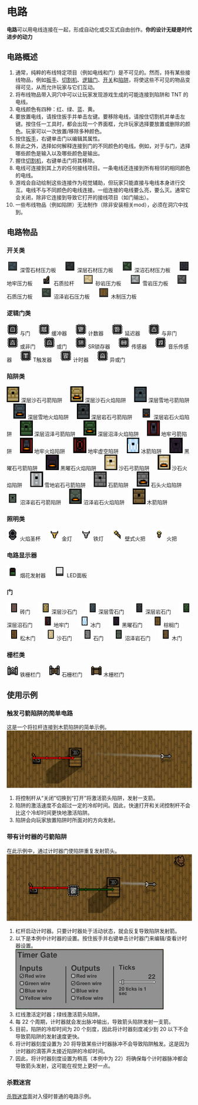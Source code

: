 # 电路
**电路**可以用电线连接在一起，形成自动化或交互式自由创作。**你的设计无疑是时代进步的动力**<br>

## 电路概述
1. 通常，纯粹的布线特定项目（例如电线和门）是不可见的。然而，持有某些接线物品，例如[扳手]()、[切割机]()、[逻辑门](#逻辑门类)、[开关](#开关类)和[陷阱](#陷阱类)，将使这些不可见的物品变得可见，从而允许玩家与它们互动。<br>
2. 将布线物品带入洞穴中可以让玩家发现游戏生成的可能连接到陷阱和 TNT 的电线。<br>
3. 电线颜色有四种：红、绿、蓝、黄。<br>
4. 要放置电线，请按住扳手并单击左键。要移除电线，请按住切割机并单击左键。按住任一工具时，都会出现一个界面框，允许玩家选择要放置或删除的颜色。玩家可以一次放置/移除多种颜色。<br>
5. 按住[扳手]()，右键单击门以编辑其属性。<br>
6. 除此之外，选择如何解释连接到门的不同颜色的电线。例如，对于与门，选择哪些颜色是输入以及哪些颜色是输出。<br>
7. 握住[切割机]()，右键单击门将其移除。<br>
8. 电线可连接到其上方的任何接线项目。一条电线还连接到所有相邻的相同颜色的电线。<br>
9. 游戏会自动绘制这些连接作为视觉辅助，但玩家只能直接与电线本身进行交互。电线不与不同颜色的电线连接。一组连接的电线要么亮，要么灭。通常它会关闭，除非它连接到导致它打开的接线项目（如门输出）。<br>
10. 一些布线物品（例如陷阱）无法制作（除非安装相关mod），必须在洞穴中找到。<br>

## 电路物品
### 开关类
![](*/../../../images/web/Deep_Snow_Stone_Pressure_Plate.png) 深雪石材压力板 &emsp; ![](*/../../../images/web/Deep_Stone_Pressure_Plate.png) 深层石材压力板 &emsp; ![](*/../../../images/web/Deep_Swamp_Stone_Pressure_Plate.png) 深沼石材压力板 &emsp; ![](*/../../../images/web/Dungeon_Pressure_Plate.png) 地牢压力板 &emsp; ![](*/../../../images/web/Rock_Lever.png) 石质拉杆 &emsp; ![](*/../../../images/web/Sandstone_Pressure_Plate.png) 砂岩压力板 &emsp; ![](*/../../../images/web/Snow_Stone_Pressure_Plate.png) 雪岩压力板 &emsp; ![](*/../../../images/web/Stone_Pressure_Plate.png) 石质压力板 &emsp; ![](*/../../../images/web/Swamp_Stone_Pressure_Plate.png) 沼泽岩石压力板 &emsp; ![](*/../../../images/web/Wood_Pressure_Plate.png) 木制压力板<br>  

### 逻辑门类
![](*/../../../images/web/AND_Gate.png) 与门 &emsp; ![](*/../../../images/web/Buffer_Gate.png) 缓冲器 &emsp; ![](*/../../../images/web/Counter_Gate.png) 计数器 &emsp; ![](*/../../../images/web/Delay_Gate.png) 延迟器 &emsp; ![](*/../../../images/web/NAND_Gate.png) 与非门 &emsp; ![](*/../../../images/web/NOR_Gate.png) 或非门 &emsp; ![](*/../../../images/web/OR_Gate.png) 或门 &emsp; ![](*/../../../images/web/SR_Latch_Gate.png) SR锁存器 &emsp; ![](*/../../../images/web/Sensor_Gate.png) 传感器 &emsp; ![](*/../../../images/web/Sound_Gate.png) 音乐传感器 &emsp; ![](*/../../../images/web/T_flip-flop_Gate.png) T触发器 &emsp; ![](*/../../../images/web/Timer_Gate.png) 计时器 &emsp; ![](*/../../../images/web/XOR_Gate.png) 异或门<br> 

### 陷阱类
![](*/../../../images/web/Deep_Sandstone_Arrow_Trap.png) 深层沙石弓箭陷阱 &emsp; ![](*/../../../images/web/Deep_Sandstone_Flame_Trap.png) 深层沙石火焰陷阱 &emsp; ![](*/../../../images/web/Deep_Snow_Stone_Arrow_Trap.png) 深层雪地弓箭陷阱 &emsp; ![](*/../../../images/web/Deep_Snow_Stone_Flame_Trap.png) 深层雪地火焰陷阱 &emsp; ![](*/../../../images/web/Deep_Stone_Arrow_Trap.png) 深层岩石弓箭陷阱 &emsp; ![](*/../../../images/web/Deep_Stone_Flame_Trap.png) 深层岩石火焰陷阱 &emsp; ![](*/../../../images/web/Deep_Swamp_Stone_Arrow_Trap.png) 深层沼泽弓箭陷阱 &emsp; ![](*/../../../images/web/Deep_Swamp_Stone_Flame_Trap.png) 深层沼泽火焰陷阱 &emsp; ![](*/../../../images/web/Dungeon_Arrow_Trap.png) 地牢弓箭陷阱 &emsp; ![](*/../../../images/web/Dungeon_Flame_Trap.png) 地牢火焰陷阱 &emsp; ![](*/../../../images/web/Dungeon_Void_Trap.png) 地牢虚空陷阱 &emsp; ![](*/../../../images/web/Ice_Arrow_Trap.png) 冰箭陷阱 &emsp; ![](*/../../../images/web/Obsidian_Arrow_Trap.png) 黑曜石弓箭陷阱 &emsp; ![](*/../../../images/web/Obsidian_Flame_Trap.png) 黑曜石火焰陷阱 &emsp; ![](*/../../../images/web/Sandstone_Arrow_Trap.png) 沙石弓箭陷阱 &emsp; ![](*/../../../images/web/Sandstone_Flame_Trap.png) 沙石火焰陷阱 &emsp; ![](*/../../../images/web/Snow_Stone_Arrow_Trap.png) 雪地岩石弓箭陷阱 &emsp; ![](*/../../../images/web/Stone_Arrow_Trap.png) 石箭陷阱 &emsp; ![](*/../../../images/web/Stone_Flame_Trap.png) 石头火焰陷阱 &emsp; ![](*/../../../images/web/Swamp_Stone_Arrow_Trap.png) 沼泽岩石弓箭陷阱 &emsp; ![](*/../../../images/web/Swamp_Stone_Flame_Trap.png) 沼泽岩石火焰陷阱 &emsp; ![](*/../../../images/web/Wood_Arrow_Trap.png) 木箭陷阱<br>

### 照明类
![](*/../../../images/web/Fire_Chalice.png) 火焰圣杯 &emsp; ![](*/../../../images/web/Gold_Lamp.png) 金灯 &emsp; ![](*/../../../images/web/Iron_Lamp.png) 铁灯 &emsp; ![](*/../../../images/web/Wall_Torch.png) 壁式火把 &emsp; ![](*/../../../images/web/Torch.png) 火把

### 电路显示器
![](*/../../../images/web/Firework_Dispenser.png) 烟花发射器 &emsp; ![](*/../../../images/web/LED_Panel.png) LED面板<br>

### 门
![](*/../../../images/web/Brick_Door.png) 砖门 &emsp; ![](*/../../../images/web/Deep_Sandstone_Door.png) 深层沙石门 &emsp; ![](*/../../../images/web/Deep_Snow_Stone_Door.png) 深层雪石门 &emsp; ![](*/../../../images/web/Deep_Stone_Door.png) 深层岩石门 &emsp; ![](*/../../../images/web/Deep_Swamp_Stone_Door.png) 深层沼石门 &emsp; ![](*/../../../images/web/Dungeon_Door.png) 地牢门 &emsp; ![](*/../../../images/web/Ice_Door.png) 冰门 &emsp; ![](*/../../../images/web/Obsidian_Door.png) 黑曜石门 &emsp; ![](*/../../../images/web/Palm_Door.png) 棕榈门 &emsp; ![](*/../../../images/web/Pine_Door.png) 松木门 &emsp; ![](*/../../../images/web/Sandstone_Door.png) 沙石门 &emsp; ![](*/../../../images/web/Stone_Door.png) 石门 &emsp; ![](*/../../../images/web/Swamp_Stone_Door.png) 沼泽岩石门 &emsp; ![](*/../../../images/web/Wood_Door.png) 木门<br>

### 栅栏类
![](*/../../../images/web/Iron_Fence_Gate.png) 铁栅栏门 &emsp; ![](*/../../../images/web/Stone_Fence_Gate.png) 石栅栏门 &emsp; ![](*/../../../images/web/Wood_Fence_Gate.png) 木栅栏门<br>

## 使用示例
### 触发弓箭陷阱的简单电路
这是一个将拉杆连接到木箭陷阱的简单示例。<br>
![](*/../../../images/web/Arrow_trap_example_no_timer.png)<br>
1. 将控制杆从“关闭”切换到“打开”将激活箭头陷阱，发射一支箭。<br>
2. 陷阱的激活速度不会超过一定的冷却时间。因此，快速打开和关闭控制杆不会比这个冷却时间更快地激活陷阱。<br>
3. 陷阱会向玩家放置陷阱时所面对的方向发射。<br>

### 带有计时器的弓箭陷阱
在此示例中，通过计时器门使陷阱重复发射箭头。<br>
![](*/../../../images/web/Arrow_trap_example_with_timer.png)<br>
1. 杠杆启动计时器。只要计时器处于活动状态，就会反复导致陷阱发射箭。<br>
2. 以下是本例中计时器的设置。按住扳手并右键单击计时器门来编辑/查看计时器设置。<br>
![](*/../../../images/web/Arrow_trap_example_timer_setting.png)<br>
1. 红线激活定时器；绿线激活箭头陷阱。<br>
2. 每 22 个周期，计时器就会发出脉冲输出，导致箭头陷阱发射一支箭。<br>
3. 目前，陷阱的冷却时间为 20 个刻度，因此将计时器刻度减少到 20 以下不会导致箭陷阱的发射速度更快。<br>
4. 将计时器刻度设置为 20 将导致某些计时器脉冲不会导致陷阱触发。这是因为计时器的滴答声太接近陷阱的冷却时间。<br>
5. 因此，将计时器刻度设置为稍高（本例中为 22）将确保每个计时器脉冲都会导致箭头发射，这可能在视觉上更好一点。<br>
   
### 杀戮迷宫
[杀戮迷宫](Raiders.md#杀戮迷宫)面对入侵时普通的电路示例。<br>
